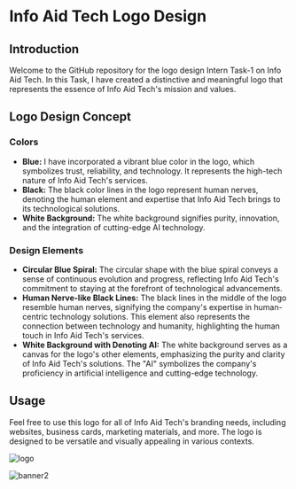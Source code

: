 # Info Aid Tech Logo Design

## Introduction
Welcome to the GitHub repository for the logo design Intern Task-1 on Info Aid Tech. In this Task, I have created a distinctive and meaningful logo that represents the essence of Info Aid Tech's mission and values.

## Logo Design Concept

### Colors
- **Blue:** I have incorporated a vibrant blue color in the logo, which symbolizes trust, reliability, and technology. It represents the high-tech nature of Info Aid Tech's services.
- **Black:** The black color lines in the logo represent human nerves, denoting the human element and expertise that Info Aid Tech brings to its technological solutions.
- **White Background:** The white background signifies purity, innovation, and the integration of cutting-edge AI technology.

### Design Elements
- **Circular Blue Spiral:** The circular shape with the blue spiral conveys a sense of continuous evolution and progress, reflecting Info Aid Tech's commitment to staying at the forefront of technological advancements.
- **Human Nerve-like Black Lines:** The black lines in the middle of the logo resemble human nerves, signifying the company's expertise in human-centric technology solutions. This element also represents the connection between technology and humanity, highlighting the human touch in Info Aid Tech's services.
- **White Background with Denoting AI:** The white background serves as a canvas for the logo's other elements, emphasizing the purity and clarity of Info Aid Tech's solutions. The "AI" symbolizes the company's proficiency in artificial intelligence and cutting-edge technology.

## Usage
Feel free to use this logo for all of Info Aid Tech's branding needs, including websites, business cards, marketing materials, and more. The logo is designed to be versatile and visually appealing in various contexts.

![logo](https://github.com/Aaffiya/aidtec_Logo-Banner_Design/assets/144488901/f758b374-69db-4d1c-9c2f-bfb0a9deeebc)



![banner2](https://github.com/Aaffiya/aidtec_Logo-Banner_Design/assets/144488901/eb19995c-fab3-4355-ab98-5cbf303507b6)
